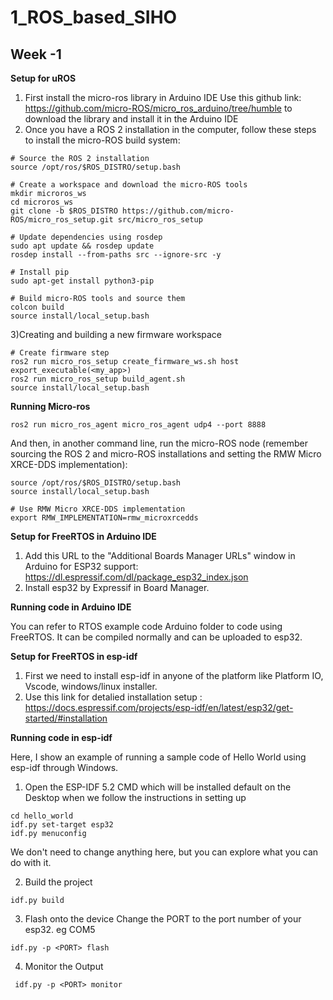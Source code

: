 # 1_ROS_based_SIHO
## Week -1

**Setup for uROS**
1) First install the micro-ros library in Arduino IDE
   Use this github link: https://github.com/micro-ROS/micro_ros_arduino/tree/humble to download the library and install it in the Arduino IDE  
2) Once you have a ROS 2 installation in the computer, follow these steps to install the micro-ROS build system:
```
# Source the ROS 2 installation
source /opt/ros/$ROS_DISTRO/setup.bash

# Create a workspace and download the micro-ROS tools
mkdir microros_ws
cd microros_ws
git clone -b $ROS_DISTRO https://github.com/micro-ROS/micro_ros_setup.git src/micro_ros_setup

# Update dependencies using rosdep
sudo apt update && rosdep update
rosdep install --from-paths src --ignore-src -y

# Install pip
sudo apt-get install python3-pip

# Build micro-ROS tools and source them
colcon build
source install/local_setup.bash
```

3)Creating and building a new firmware workspace

```
# Create firmware step
ros2 run micro_ros_setup create_firmware_ws.sh host
export_executable(<my_app>)
ros2 run micro_ros_setup build_agent.sh
source install/local_setup.bash
```

**Running Micro-ros**
```
ros2 run micro_ros_agent micro_ros_agent udp4 --port 8888
```
And then, in another command line, run the micro-ROS node (remember sourcing the ROS 2 and micro-ROS installations and setting the RMW Micro XRCE-DDS implementation):
```
source /opt/ros/$ROS_DISTRO/setup.bash
source install/local_setup.bash

# Use RMW Micro XRCE-DDS implementation
export RMW_IMPLEMENTATION=rmw_microxrcedds

```

**Setup for FreeRTOS in Arduino IDE**

1) Add this URL to the "Additional Boards Manager URLs" window in Arduino for ESP32 support: https://dl.espressif.com/dl/package_esp32_index.json
2) Install esp32 by Expressif in Board Manager.

**Running code in Arduino IDE**

You can refer to RTOS example code Arduino folder to code using FreeRTOS. It can be compiled normally and can be uploaded to esp32.

**Setup for FreeRTOS in esp-idf**

1) First we need to install esp-idf in anyone of the platform like Platform IO, Vscode, windows/linux installer.
2) Use this link for detalied installation setup : https://docs.espressif.com/projects/esp-idf/en/latest/esp32/get-started/#installation

**Running code in esp-idf**

Here, I show an example of running a sample code of Hello World using esp-idf through Windows.
1) Open the ESP-IDF 5.2 CMD which will be installed default on the Desktop when we follow the instructions in setting up

```
cd hello_world
idf.py set-target esp32
idf.py menuconfig
```
We don't need to change anything here, but you can explore what you can do with it.

2) Build the project

```
idf.py build
```

3) Flash onto the device
Change the PORT to the port number of your esp32. eg COM5
```
idf.py -p <PORT> flash
```
4) Monitor the Output
```
 idf.py -p <PORT> monitor
```
